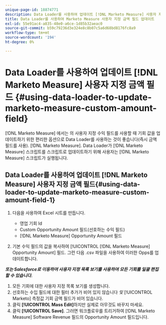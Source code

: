 ```yaml
---
unique-page-id: 18874771
description: Data Loader를 사용하여 업데이트 [!DNL Marketo Measure] 사용자 지정 금액 필드 - [!DNL Marketo Measure] - 제품 설명서
title: Data Loader를 사용하여 Marketo Measure 사용자 지정 금액 필드 업데이트
exl-id: 55e91ac4-a835-48e0-a6ce-1d85b32aeac0
source-git-commit: b59c79236d3e324e8c8b07c5a6d68bd8176fc8a9
workflow-type: tm+mt
source-wordcount: '194'
ht-degree: 0%

---
```


# Data Loader를 사용하여 업데이트 [!DNL Marketo Measure] 사용자 지정 금액 필드 {#using-data-loader-to-update-marketo-measure-custom-amount-field}

[!DNL Marketo Measure] 에서는 의 사용자 지정 수익 필드를 사용할 때 기회 값을 업데이트하기 위한 편리한 옵션으로 Data Loader를 사용하는 것이 좋습니다(즉시 금액 필드를 사용). [!DNL Marketo Measure]. Data Loader가 [!DNL Marketo Measure] 스크립트를 스크립트로 업데이트하기 위해 사용자는 [!DNL Marketo Measure] 스크립트가 실행됩니다.

## Data Loader를 사용하여 업데이트 [!DNL Marketo Measure] 사용자 지정 금액 필드{#using-data-loader-to-update-marketo-measure-custom-amount-field-1}

1. 다음을 사용하여 Excel 시트를 만듭니다.

   * 영업 기회 Id
   * Custom Opportunity Amount 필드(선호하는 수익 필드)
   * [!DNL Marketo Measure] Opportunity Amount 필드

1. 기본 수익 필드의 값을 복사하여 [!UICONTROL [!DNL Marketo Measure] Opportunity Amount] 필드. 그런 다음 .csv 파일을 사용하여 이러한 Opps를 업데이트합니다.

**_또는 Salesforce로 이동하여 사용자 지정 목록 보기를 사용하여 모든 기회를 일괄 편집할 수 있습니다._**

1. 모든 기회에 대한 사용자 지정 목록 보기를 생성합니다.
1. 선호하는 수입 필드에 대한 필터 추가가 비어 있지 않습니다 _및_ [!UICONTROL Marketo] 측정값 기회 금액 필드가 비어 있습니다.
1. 클릭 **[!UICONTROL Mass Edit]**&#x200B;하지만 실제로 아무것도 바꾸지 마세요.
1. 클릭 **[!UICONTROL Save]**. 그러면 워크플로우를 트리거하여 [!DNL Marketo Measure] Software Revenue 필드의 Opportunity Amount 필드입니다.
